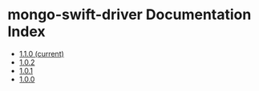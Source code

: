 # mongo-swift-driver Documentation Index
- [1.1.0 (current)](current/MongoSwift/index.html)
- [1.0.2](1.0.2/MongoSwift/index.html)
- [1.0.1](1.0.1/MongoSwift/index.html)
- [1.0.0](1.0.0/MongoSwift/index.html)
